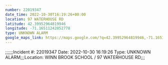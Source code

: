 ```yaml
---
number: 22019347
date_time: 2022-10-30T16:19:26+00:00
location: 97 WATERHOUSE RD
latitude: 42.39952964819946
longitude: -71.16511242052778
type: UNKNOWN ALARM
google_maps_link: https://maps.google.com/?q=42.39952964819946,-71.16511242052778
---
```


;;;;;;Incident #: 22019347  Date: 2022-10-30 16:19:26   Type: UNKNOWN ALARM;;;Location: WINN BROOK SCHOOL / 97 WATERHOUSE RD;;;
